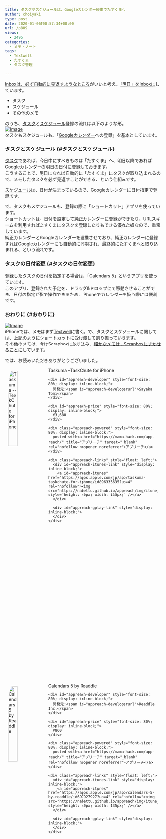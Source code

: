 ```yaml
---
title: タスクやスケジュールは、Googleカレンダー経由でたすくまへ
author: choiyaki
type: post
date: 2020-01-06T00:57:34+00:00
url: /p809
views:
  - 2495
categories:
  - メモ・ノート
tags:
  - Textwell
  - たすくま
  - タスク管理

---
```

[Inboxは、必ず自動的に見返すようなところ][1]がいいと考え、[「明日」をInboxに][2]しています。

  * タスク
  * スケジュール
  * その他のメモ

のうち、[タスク][3]と[スケジュール][4]登録の流れは以下のような形。  
[![Image][5]][6]  
タスクもスケジュールも、「[Googleカレンダー][7]への登録」を基本としています。

### タスクとスケジュール {#タスクとスケジュール}

[タスク][3]であれば、今日中にすべきものは「たすくま」へ、明日以降であればGoogleカレンダーの明日の日付に登録しておきます。  
こうすることで、明日になれば自動的に「たすくま」にタスクが取り込まれるので、メモしたタスクを必ず見返すことができる、という仕組みです。

[スケジュール][4]は、日付が決まっているので、Googleカレンダーに日付指定で登録です。

で、タスクもスケジュールも、登録の際に「ショートカット」アプリを使っています。  
ショートカットは、日付を設定して純正カレンダーに登録ができたり、URLスキームを利用すればたすくまにタスクを登録したりもできる優れた奴なので、重宝しています。  
純正カレンダーとGoogleカレンダーを連携させており、純正カレンダーに登録すればGoogleカレンダーにも自動的に同期され、最終的にたすくまへと取り込まれる、という流れです。

### タスクの日付変更 {#タスクの日付変更}

登録したタスクの日付を指定する場合は、「Calendars 5」というアプリを使っています。  
このアプリ、登録された予定を、ドラッグ&ドロップにて移動させることができ、日付の指定が指で操作できるため、iPhoneでカレンダーを扱う際には便利です。

### おわりに {#おわりに}

[![Image][5]][6]  
iPhoneでは、メモはまず[Textwell][8]に書く。で、タスクとスケジュールに関しては、上記のようにショートカットに受け渡して割り振っていきます。  
その他のメモは、今はScrapboxに放り込み、[細かなメモは、Scrapboxにまかせることに][9]しています。

では、お読みいただきありがとうございました。

<div id="appreach-box" style="text-align: left;">
  <img id="appreach-image" src="https://i0.wp.com/is4-ssl.mzstatic.com/image/thumb/Purple123/v4/bf/86/bb/bf86bb03-02d3-4d2c-90ae-a1f1eb06b136/source/512x512bb.jpg?w=660&#038;ssl=1" alt="Taskuma --TaskChute for iPhone" style="float: left; margin: 10px; width: 25%; max-width: 120px; border-top-left-radius: 10%; border-top-right-radius: 10%; border-bottom-right-radius: 10%; border-bottom-left-radius: 10%;" data-recalc-dims="1" /></p> 
  
  <div class="appreach-info" style="margin: 10px;">
    <div id="appreach-appname">
      Taskuma &#8211;TaskChute for iPhone
    </div>
    
    <div id="appreach-developer" style="font-size: 80%; display: inline-block;">
      開発元:<span id="appreach-developerurl">Sayaka Tomi</span>
    </div>
    
    <div id="appreach-price" style="font-size: 80%; display: inline-block;">
      ¥3,680
    </div>
    
    <div class="appreach-powered" style="font-size: 80%; display: inline-block;">
      posted with<a href="https://mama-hack.com/app-reach/" title="アプリーチ" target="_blank" rel="nofollow noopener noreferrer">アプリーチ</a>
    </div>
    
    <div class="appreach-links" style="float: left;">
      <div id="appreach-itunes-link" style="display: inline-block;">
        <a id="appreach-itunes" href="https://apps.apple.com/jp/app/taskuma-taskchute-for-iphone/id896335635?uo=4" rel="nofollow"><img src="https://nabettu.github.io/appreach/img/itune_ja.svg" style="height: 40px; width: 135px;" /></a>
      </div>
      
      <div id="appreach-gplay-link" style="display: inline-block;">
      </div>
    </div>
  </div>
  
  <div class="appreach-footer" style="margin-bottom: 10px; clear: left;">
  </div>
</div>

<div id="appreach-box" style="text-align: left;">
  <img id="appreach-image" src="https://i2.wp.com/is4-ssl.mzstatic.com/image/thumb/Purple113/v4/ce/9f/18/ce9f18a3-48e3-0188-ed84-20a28a93e109/source/512x512bb.jpg?w=660&#038;ssl=1" alt="Calendars 5 by Readdle" style="float: left; margin: 10px; width: 25%; max-width: 120px; border-top-left-radius: 10%; border-top-right-radius: 10%; border-bottom-right-radius: 10%; border-bottom-left-radius: 10%;" data-recalc-dims="1" /></p> 
  
  <div class="appreach-info" style="margin: 10px;">
    <div id="appreach-appname">
      Calendars 5 by Readdle
    </div>
    
    <div id="appreach-developer" style="font-size: 80%; display: inline-block;">
      開発元:<span id="appreach-developerurl">Readdle Inc.</span>
    </div>
    
    <div id="appreach-price" style="font-size: 80%; display: inline-block;">
      ¥860
    </div>
    
    <div class="appreach-powered" style="font-size: 80%; display: inline-block;">
      posted with<a href="https://mama-hack.com/app-reach/" title="アプリーチ" target="_blank" rel="nofollow noopener noreferrer">アプリーチ</a>
    </div>
    
    <div class="appreach-links" style="float: left;">
      <div id="appreach-itunes-link" style="display: inline-block;">
        <a id="appreach-itunes" href="https://apps.apple.com/jp/app/calendars-5-by-readdle/id697927927?uo=4" rel="nofollow"><img src="https://nabettu.github.io/appreach/img/itune_ja.svg" style="height: 40px; width: 135px;" /></a>
      </div>
      
      <div id="appreach-gplay-link" style="display: inline-block;">
      </div>
    </div>
  </div>
  
  <div class="appreach-footer" style="margin-bottom: 10px; clear: left;">
  </div>
</div>

 [1]: https://choiyaki.com/?p=614
 [2]: https://choiyaki.com/?p=609
 [3]: https://scrapbox.io/choiyaki-hondana/%E3%82%BF%E3%82%B9%E3%82%AF
 [4]: https://scrapbox.io/choiyaki-hondana/%E3%82%B9%E3%82%B1%E3%82%B8%E3%83%A5%E3%83%BC%E3%83%AB
 [5]: https://gyazo.com/1e813232eea73220c9dd31db088b761b/thumb/1000
 [6]: https://gyazo.com/1e813232eea73220c9dd31db088b761b
 [7]: https://scrapbox.io/choiyaki-hondana/Google%E3%82%AB%E3%83%AC%E3%83%B3%E3%83%80%E3%83%BC
 [8]: https://scrapbox.io/choiyaki-hondana/Textwell
 [9]: https://choiyaki.com/?p=708